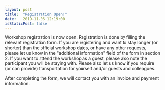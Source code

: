 ```yaml
---
layout: post
title:  "Registration Open!"
date:   2019-11-06 12:19:00
isStaticPost: false
---
```


Workshop registration is now open. Registration is done by filling the relevant
registration form. If you are registering and want to stay longer (or shorter)
than the official workshop dates, or have any other requests, please let us
know in the "additional information" field of the form in section 2. If you
want to attend the workshop as a guest, please also note the participant you
will be staying with. Please also let us know if you require (or can provide)
transportation for yourself and/or guests and colleagues.

After completing the form, we will contact you with an invoice and payment
information.
